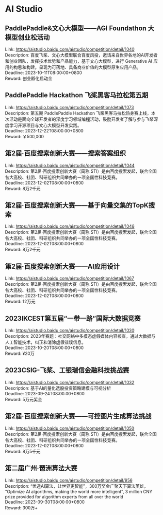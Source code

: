 # AI Studio



## PaddlePaddle&文心大模型——AGI Foundathon 大模型创业松活动

Link: https://aistudio.baidu.com/aistudio/competition/detail/1040  
Description: 百度飞桨、文心大模型联合百度风投，邀请来自世界各地的AI开发者和创业团队，发挥技术优势和产品能力，基于文心大模型，进行 Generative AI 应用的构思和构建，呈现为可落地、具备商业价值的大模型原生应用产品。  
Deadline: 2023-10-11T08:00:00+0800  
Reward: 创业孵化启动金  


## PaddlePaddle Hackathon 飞桨黑客马拉松第五期

Link: https://aistudio.baidu.com/aistudio/competition/detail/1073  
Description: 第五期 PaddlePaddle Hackathon 飞桨黑客马拉松热身赛上线，本次活动是面向全球开发者的深度学习领域编程活动，鼓励开发者了解与参与飞桨深度学习开源项目与文心大模型开发实践。  
Deadline: 2023-12-22T08:00:00+0800  
Reward: ￥500,000  


## 第2届·百度搜索创新大赛——搜索答案组织

Link: https://aistudio.baidu.com/aistudio/competition/detail/1044  
Description: 第2届·百度搜索创新大赛（简称 STI）是由百度搜索发起，联合全国各大高校、社团、科研组织共同举办的一项全国性科技竞赛。  
Deadline: 2023-12-02T08:00:00+0800  
Reward: 8万2千元  


## 第2届·百度搜索创新大赛——基于向量交集的TopK搜索

Link: https://aistudio.baidu.com/aistudio/competition/detail/1046  
Description: 第2届·百度搜索创新大赛（简称 STI）是由百度搜索发起，联合全国各大高校、社团、科研组织共同举办的一项全国性科技竞赛。  
Deadline: 2023-12-02T08:00:00+0800  
Reward: 8万2千元  


## 第2届·百度搜索创新大赛——AI应用设计

Link: https://aistudio.baidu.com/aistudio/competition/detail/1067  
Description: 第2届·百度搜索创新大赛（简称 STI）是由百度搜索发起，联合全国各大高校、社团、科研组织共同举办的一项全国性科技竞赛。  
Deadline: 2023-12-02T08:00:00+0800  
Reward: 12万元  


## 2023IKCEST第五届“一带一路”国际大数据竞赛

Link: https://aistudio.baidu.com/aistudio/competition/detail/1030  
Description: 2023年赛题：社交网络中多模态虚假媒体内容核查，通过大数据与人工智能技术，纠正和消除虚假错误信息。  
Deadline: 2023-10-20T08:00:00+0800  
Reward: ¥20万  


## 2023CSIG-飞桨、工银瑞信金融科技挑战赛

Link: https://aistudio.baidu.com/aistudio/competition/detail/1032  
Description: 基于AI的量化选股投资策略建模与可视分析  
Deadline: 2023-09-24T08:00:00+0800  
Reward: 5万元奖金  


## 第2届·百度搜索创新大赛——可控图片生成算法挑战

Link: https://aistudio.baidu.com/aistudio/competition/detail/1050  
Description: 第2届·百度搜索创新大赛（简称 STI）是由百度搜索发起，联合全国各大高校、社团、科研组织共同举办的一项全国性科技竞赛。  
Deadline: 2023-12-02T08:00:00+0800  
Reward: 8万5千元  


## 第二届广州·琶洲算法大赛

Link: https://aistudio.baidu.com/aistudio/competition/detail/956  
Description: “优选AI算法，让世界更智能”，300万奖金广聚天下算法英雄。
“Optimize AI algorithms, making the world more intelligent”, 3 million CNY prize provided for algorithm experts from all over the world  
Deadline: 2023-09-30T08:00:00+0800  
Reward: 300万+  

